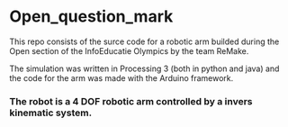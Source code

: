 # Open_question_mark
This repo consists of the surce code for a robotic arm builded during the Open section of the InfoEducatie Olympics by the team ReMake.

The simulation was written in Processing 3 (both in python and java) and the code for the arm was made with the Arduino framework.

### The robot is a 4 DOF robotic arm controlled by a invers kinematic system.